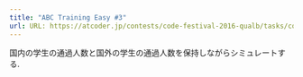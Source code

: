 ```yaml
---
title: "ABC Training Easy #3"
url: URL: https://atcoder.jp/contests/code-festival-2016-qualb/tasks/codefestival_2016_qualB_b
---
```

国内の学生の通過人数と国外の学生の通過人数を保持しながらシミュレートする.
